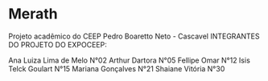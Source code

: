 # Merath

Projeto acadêmico do CEEP Pedro Boaretto Neto - Cascavel
INTEGRANTES DO PROJETO DO EXPOCEEP:

Ana Luiza Lima de Melo N°02
Arthur Dartora N°05
Fellipe Omar N°12
Isis Telck Goulart N°15
Mariana Gonçalves N°21
Shaiane Vitória N°30

